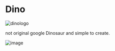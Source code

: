 # Dino
![dinologo](https://github.com/VladVergun/Dino/assets/134834879/999513b8-df71-43a2-9a96-4761cc546562)


not original google Dinosaur and simple to create.  

![image](https://github.com/VladVergun/Dino/assets/134834879/feb240b1-ffef-4a68-a503-5fcc38e43639)
